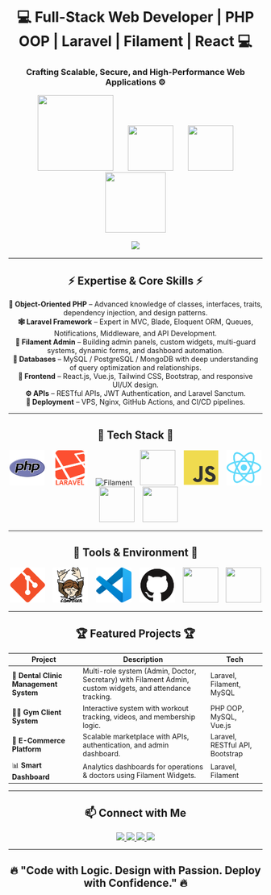 <h1 align="center">
  💻 Full-Stack Web Developer | PHP OOP | Laravel | Filament | React 💻
</h1>

<h3 align="center">
  Crafting Scalable, Secure, and High-Performance Web Applications ⚙️
</h3>

<p align="center">
  <!-- صورة الحركة -->
  <img src="https://media.giphy.com/media/eNAsjO55tPbgaor7ma/giphy.gif" width="150" height="150">

  <!-- PHP -->
  <img src="https://www.vectorlogo.zone/logos/php/php-icon.svg" width="90" height="90" style="margin-left: 25px;">

  <!-- Laravel -->
  <img src="https://www.vectorlogo.zone/logos/laravel/laravel-icon.svg" width="90" height="90" style="margin-left: 25px;">

  <!-- LangChain -->
<img src="https://seeklogo.com/vector-logo/528369/langchain" width="120" height="120">
</p>




<p align="center">
  <img src="https://readme-typing-svg.herokuapp.com?font=Fira+Code&size=22&pause=1000&color=F7931E&width=800&lines=Full-Stack+Developer+%7C+PHP+OOP+%7C+Laravel+%7C+Filament+%7C+MySQL;Mastering+Back-End+Architecture+and+Clean+Code;Integrating+Modern+Front-End+Frameworks+with+Powerful+Back-End+Logic;Building+Enterprise-Grade+Applications+from+Scratch+🚀" />
</p>

---

<h2 align="center">⚡ Expertise & Core Skills ⚡</h2>

<p align="center">
  <b>🧠 Object-Oriented PHP</b> – Advanced knowledge of classes, interfaces, traits, dependency injection, and design patterns.<br>
  <b>🕸 Laravel Framework</b> – Expert in MVC, Blade, Eloquent ORM, Queues, Notifications, Middleware, and API Development.<br>
  <b>🧩 Filament Admin</b> – Building admin panels, custom widgets, multi-guard systems, dynamic forms, and dashboard automation.<br>
  <b>💾 Databases</b> – MySQL / PostgreSQL / MongoDB with deep understanding of query optimization and relationships.<br>
  <b>🎨 Frontend</b> – React.js, Vue.js, Tailwind CSS, Bootstrap, and responsive UI/UX design.<br>
  <b>⚙️ APIs</b> – RESTful APIs, JWT Authentication, and Laravel Sanctum.<br>
  <b>🚀 Deployment</b> – VPS, Nginx, GitHub Actions, and CI/CD pipelines.
</p>

---

<h2 align="center">🧱 Tech Stack 🧱</h2>

<p align="center">
  <img src="https://raw.githubusercontent.com/devicons/devicon/master/icons/php/php-original.svg" width="70" height="70"/>
  &nbsp;&nbsp;
  <img src="https://raw.githubusercontent.com/devicons/devicon/master/icons/laravel/laravel-plain-wordmark.svg" width="70" height="70"/>
  &nbsp;&nbsp;
  <img src="https://avatars.githubusercontent.com/u/84336567?s=200&v=4" width="70" height="70" alt="Filament"/>
  &nbsp;&nbsp;
  <img src="https://cdn.worldvectorlogo.com/logos/mysql-6.svg" width="70" height="70"/>
  &nbsp;&nbsp;
  <img src="https://raw.githubusercontent.com/devicons/devicon/master/icons/javascript/javascript-original.svg" width="70" height="70"/>
  &nbsp;&nbsp;
  <img src="https://raw.githubusercontent.com/devicons/devicon/master/icons/react/react-original.svg" width="70" height="70"/>
  &nbsp;&nbsp;
  <img src="https://vuejs.org/images/logo.png" width="70" height="70"/>
  &nbsp;&nbsp;
  <img src="https://www.vectorlogo.zone/logos/tailwindcss/tailwindcss-icon.svg" width="70" height="70"/>
</p>

---

<h2 align="center">🧰 Tools & Environment 🧰</h2>

<p align="center">
  <img src="https://raw.githubusercontent.com/devicons/devicon/master/icons/git/git-original.svg" width="70" height="70"/>
  &nbsp;&nbsp;
  <img src="https://raw.githubusercontent.com/devicons/devicon/master/icons/composer/composer-original.svg" width="70" height="70"/>
  &nbsp;&nbsp;
  <img src="https://raw.githubusercontent.com/devicons/devicon/master/icons/vscode/vscode-original.svg" width="70" height="70"/>
  &nbsp;&nbsp;
  <img src="https://raw.githubusercontent.com/devicons/devicon/master/icons/github/github-original.svg" width="70" height="70"/>
  &nbsp;&nbsp;
  <img src="https://cdn.worldvectorlogo.com/logos/postman.svg" width="70" height="70"/>
  &nbsp;&nbsp;
  <img src="https://www.vectorlogo.zone/logos/nginx/nginx-icon.svg" width="70" height="70"/>
</p>

---

<h2 align="center">🏆 Featured Projects 🏆</h2>

| Project | Description | Tech |
|----------|--------------|------|
| 🏥 **Dental Clinic Management System** | Multi-role system (Admin, Doctor, Secretary) with Filament Admin, custom widgets, and attendance tracking. | Laravel, Filament, MySQL |
| 🏋️‍♂️ **Gym Client System** | Interactive system with workout tracking, videos, and membership logic. | PHP OOP, MySQL, Vue.js |
| 🛒 **E-Commerce Platform** | Scalable marketplace with APIs, authentication, and admin dashboard. | Laravel, RESTful API, Bootstrap |
| 📊 **Smart Dashboard** | Analytics dashboards for operations & doctors using Filament Widgets. | Laravel, Filament |

---

<h2 align="center">📫 Connect with Me</h2>

<p align="center">
  <a href="https://www.linkedin.com/in/sayed-rgh-124b01260/" target="_blank">
    <img src="https://img.shields.io/badge/LinkedIn-0077B5?style=for-the-badge&logo=linkedin&logoColor=white"/>
  </a>
  <a href="https://wa.me/201202982739" target="_blank">
    <img src="https://img.shields.io/badge/WhatsApp-25D366?style=for-the-badge&logo=whatsapp&logoColor=white"/>
  </a>
  <a href="https://www.facebook.com/profile.php?id=61567078629781" target="_blank">
    <img src="https://img.shields.io/badge/Facebook-1877F2?style=for-the-badge&logo=facebook&logoColor=white"/>
  </a>
  <a href="https://www.youtube.com/@%D8%A7%D9%84%D9%88%D8%AC%D9%87%D9%87_%D8%AA%D9%83" target="_blank">
    <img src="https://img.shields.io/badge/YouTube-FF0000?style=for-the-badge&logo=youtube&logoColor=white"/>
  </a>
</p>

---

<h2 align="center">🔥 "Code with Logic. Design with Passion. Deploy with Confidence." 🔥</h2>
